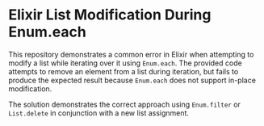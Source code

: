 # Elixir List Modification During Enum.each

This repository demonstrates a common error in Elixir when attempting to modify a list while iterating over it using `Enum.each`.  The provided code attempts to remove an element from a list during iteration, but fails to produce the expected result because `Enum.each` does not support in-place modification.

The solution demonstrates the correct approach using `Enum.filter` or `List.delete` in conjunction with a new list assignment.